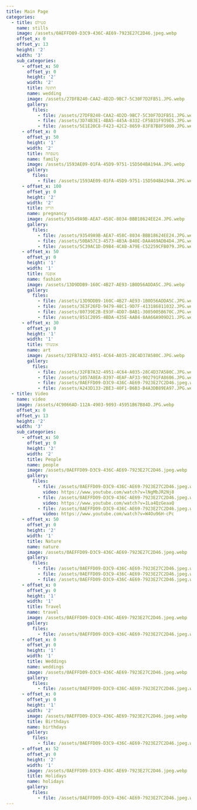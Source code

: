 ```yaml
---
title: Main Page
categories:
  - title: סטילס
    name: stills
    image: /assets/0AEFFD09-D3C9-436C-AE69-7923E27C2D46.jpeg.webp
    offset_x: 0
    offset_y: 13
    height: '2'
    width: '3'
    sub_categories:
      - offset_x: 50
        offset_y: 0
        height: '2'
        width: '2'
        title: חתונה
        name: wedding
        image: /assets/27DFB240-CAA2-4D2D-9BC7-5C30F7D2FB51.JPG.webp
        gallery:
          files:
            - file: /assets/27DFB240-CAA2-4D2D-9BC7-5C30F7D2FB51.JPG.webp
            - file: /assets/3D74B3E1-4BA5-445A-8332-CF5B31F939E5.JPG.webp
            - file: /assets/5E1E20C8-F423-42C2-8659-83F87B8F5000.JPG.webp
      - offset_x: 0
        offset_y: 50
        height: '1'
        width: '2'
        title: משפחה
        name: family
        image: /assets/1593AE09-01FA-45D9-9751-15D504BA194A.JPG.webp
        gallery:
          files:
            - file: /assets/1593AE09-01FA-45D9-9751-15D504BA194A.JPG.webp
      - offset_x: 100
        offset_y: 0
        height: '2'
        width: '2'
        title: הריון
        name: pregnancy
        image: /assets/93549A9B-AEA7-458C-8034-BBB18624EE24.JPG.webp
        gallery:
          files:
            - file: /assets/93549A9B-AEA7-458C-8034-BBB18624EE24.JPG.webp
            - file: /assets/50BA57C3-4573-4B3A-B40E-DAA469ADB4D4.JPG.webp
            - file: /assets/5C39AC1D-D9B4-4CAB-A79E-C52259CFB079.JPG.webp
      - offset_x: 50
        offset_y: 0
        height: '1'
        width: '1'
        title: אופנה
        name: fashion
        image: /assets/13D9DDB9-160C-4B27-AE93-1B0D56ADDA5C.JPG.webp
        gallery:
          files:
            - file: /assets/13D9DDB9-160C-4B27-AE93-1B0D56ADDA5C.JPG.webp
            - file: /assets/3E3F26FD-9479-48C1-9D7F-413186811032.JPG.webp
            - file: /assets/80739E2B-E93F-4DD7-BAB1-3085005B670C.JPG.webp
            - file: /assets/851C2095-4BDA-435E-AAB4-8AA66A909D21.JPG.webp
      - offset_x: 30
        offset_y: 0
        height: '1'
        width: '1'
        title: אומנותי
        name: art
        image: /assets/32FB7A32-4951-4C64-A035-28C4D37A580C.JPG.webp
        gallery:
          files:
            - file: /assets/32FB7A32-4951-4C64-A035-28C4D37A580C.JPG.webp
            - file: /assets/1057A8EA-8397-4EAF-AF33-902791FA8606.JPG.webp
            - file: /assets/0AEFFD09-D3C9-436C-AE69-7923E27C2D46.jpeg.webp
            - file: /assets/A243D133-2BE3-40F1-B6B3-B4A3DB89EA97.JPG.webp
  - title: Video
    name: video
    image: /assets/4C9066AD-112A-4903-9093-45951B67B84D.JPG.webp
    offset_x: 0
    offset_y: 13
    height: '2'
    width: '3'
    sub_categories:
      - offset_x: 50
        offset_y: 0
        height: '2'
        width: '2'
        title: People
        name: people
        image: /assets/0AEFFD09-D3C9-436C-AE69-7923E27C2D46.jpeg.webp
        gallery:
          files:
            - file: /assets/0AEFFD09-D3C9-436C-AE69-7923E27C2D46.jpeg.webp
              video: https://www.youtube.com/watch?v=lNgMbJR2Nj8
            - file: /assets/0AEFFD09-D3C9-436C-AE69-7923E27C2D46.jpeg.webp
              video: https://www.youtube.com/watch?v=1La4QzGeaaQ
            - file: /assets/0AEFFD09-D3C9-436C-AE69-7923E27C2D46.jpeg.webp
              video: https://www.youtube.com/watch?v=W4Ou96H-cPc
      - offset_x: 50
        offset_y: 0
        height: '2'
        width: '1'
        title: Nature
        name: nature
        image: /assets/0AEFFD09-D3C9-436C-AE69-7923E27C2D46.jpeg.webp
        gallery:
          files:
            - file: /assets/0AEFFD09-D3C9-436C-AE69-7923E27C2D46.jpeg.webp
            - file: /assets/0AEFFD09-D3C9-436C-AE69-7923E27C2D46.jpeg.webp
            - file: /assets/0AEFFD09-D3C9-436C-AE69-7923E27C2D46.jpeg.webp
      - offset_x: 0
        offset_y: 0
        height: '1'
        width: '1'
        title: Travel
        name: travel
        image: /assets/0AEFFD09-D3C9-436C-AE69-7923E27C2D46.jpeg.webp
        gallery:
          files:
            - file: /assets/0AEFFD09-D3C9-436C-AE69-7923E27C2D46.jpeg.webp
      - offset_x: 0
        offset_y: 0
        height: '1'
        width: '1'
        title: Weddings
        name: weddings
        image: /assets/0AEFFD09-D3C9-436C-AE69-7923E27C2D46.jpeg.webp
        gallery:
          files:
            - file: /assets/0AEFFD09-D3C9-436C-AE69-7923E27C2D46.jpeg.webp
      - offset_x: 0
        offset_y: 0
        height: '1'
        width: '2'
        image: /assets/0AEFFD09-D3C9-436C-AE69-7923E27C2D46.jpeg.webp
        title: Birthdays
        name: birthdays
        gallery:
          files:
            - file: /assets/0AEFFD09-D3C9-436C-AE69-7923E27C2D46.jpeg.webp
      - offset_x: 52
        offset_y: 0
        height: '2'
        width: '1'
        image: /assets/0AEFFD09-D3C9-436C-AE69-7923E27C2D46.jpeg.webp
        title: Holidays
        name: holidays
        gallery:
          files:
            - file: /assets/0AEFFD09-D3C9-436C-AE69-7923E27C2D46.jpeg.webp
---
```

